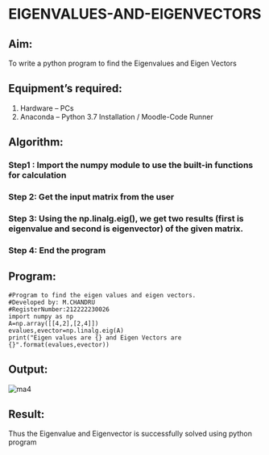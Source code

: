 # EIGENVALUES-AND-EIGENVECTORS
## Aim:
To write a python program to find the Eigenvalues and Eigen Vectors
## Equipment’s required:
1. 	Hardware – PCs
2. 	Anaconda – Python 3.7 Installation / Moodle-Code Runner
## Algorithm:
### Step1 : Import the numpy module to use the built-in functions for calculation
### Step 2: Get the input matrix from the user
### Step 3: Using the np.linalg.eig(),  we get two results (first is eigenvalue and second is eigenvector) of the given matrix.
### Step 4: End the program
## Program:
```
#Program to find the eigen values and eigen vectors.
#Developed by: M.CHANDRU
#RegisterNumber:212222230026
import numpy as np
A=np.array([[4,2],[2,4]])
evalues,evector=np.linalg.eig(A)
print("Eigen values are {} and Eigen Vectors are {}".format(evalues,evector)) 
```
## Output:
![ma4](https://user-images.githubusercontent.com/119393023/226389844-eea98faf-0933-4868-875e-29460600ea27.png)

## Result:
Thus the Eigenvalue and Eigenvector is successfully solved using python program
